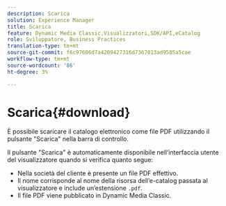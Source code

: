 ```yaml
---
description: Scarica
solution: Experience Manager
title: Scarica
feature: Dynamic Media Classic,Visualizzatori,SDK/API,eCatalog
role: Sviluppatore, Business Practices
translation-type: tm+mt
source-git-commit: f6c97606d7a4209427316d7367013ad9585a5cae
workflow-type: tm+mt
source-wordcount: '86'
ht-degree: 3%

---
```



# Scarica{#download}

È possibile scaricare il catalogo elettronico come file PDF utilizzando il pulsante &quot;Scarica&quot; nella barra di controllo.

Il pulsante &quot;Scarica&quot; è automaticamente disponibile nell’interfaccia utente del visualizzatore quando si verifica quanto segue:

* Nella società del cliente è presente un file PDF effettivo.
* Il nome corrisponde al nome della risorsa dell’e-catalog passata al visualizzatore e include un’estensione `.pdf`.
* Il file PDF viene pubblicato in Dynamic Media Classic.


